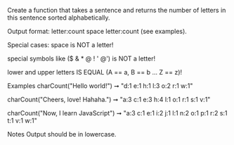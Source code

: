 Create a function that takes a sentence and returns the number of letters in this sentence sorted alphabetically.

Output format:
letter:count space letter:count (see examples).

Special cases:
space is NOT a letter!

special symbols like ($ & * @ ! ' @') is NOT a letter!

lower and upper letters IS EQUAL (A == a, B == b ... Z == z)!

Examples
charCount("Hello world!") ➞ "d:1 e:1 h:1 l:3 o:2 r:1 w:1"

charCount("Cheers, love! Hahaha.") ➞ "a:3 c:1 e:3 h:4 l:1 o:1 r:1 s:1 v:1"

charCount("Now, I learn JavaScript") ➞ "a:3 c:1 e:1 i:2 j:1 l:1 n:2 o:1 p:1 r:2 s:1 t:1 v:1 w:1"

Notes
Output should be in lowercase.